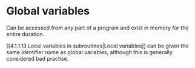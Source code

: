 # Global variables

Can be accessed from any part of a program and exist in memory for the entire duration.

[[4.1.1.13 Local variables in subroutines|Local variables]] can be given the same identifier name as global variables, although this is generally considered bad practise. 
